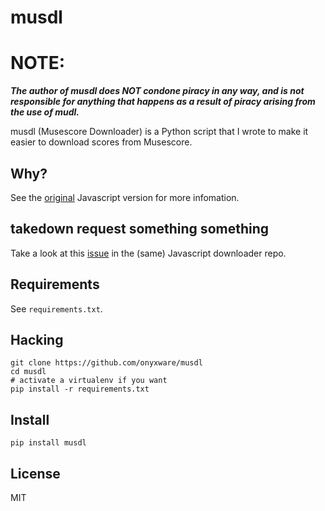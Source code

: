 # musdl

# NOTE:
_**The author of musdl does NOT condone piracy in any way, and is not responsible for anything that happens as a result of piracy arising from the use of mudl.**_

musdl (Musescore Downloader) is a Python script that I wrote to make it easier to download scores from Musescore.

## Why?
See the [original](https://github.com/Xmader/musescore-downloader) Javascript version for more infomation.

## takedown request something something
Take a look at this [issue](https://github.com/Xmader/musescore-downloader/issues/5) in the (same) Javascript downloader repo.

## Requirements
See `requirements.txt`.

## Hacking
```
git clone https://github.com/onyxware/musdl
cd musdl
# activate a virtualenv if you want
pip install -r requirements.txt
```

## Install
`pip install musdl`

## License
MIT
